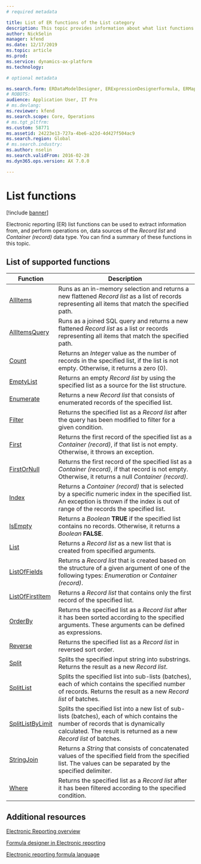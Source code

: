 ```yaml
---
# required metadata

title: List of ER functions of the List category
description: This topic provides information about what list functions are supported in ER.
author: NickSelin
manager: kfend
ms.date: 12/17/2019
ms.topic: article
ms.prod: 
ms.service: dynamics-ax-platform
ms.technology: 

# optional metadata

ms.search.form: ERDataModelDesigner, ERExpressionDesignerFormula, ERMappedFormatDesigner, ERModelMappingDesigner
# ROBOTS: 
audience: Application User, IT Pro
# ms.devlang: 
ms.reviewer: kfend
ms.search.scope: Core, Operations
# ms.tgt_pltfrm: 
ms.custom: 58771
ms.assetid: 24223e13-727a-4be6-a22d-4d427f504ac9
ms.search.region: Global
# ms.search.industry: 
ms.author: nselin
ms.search.validFrom: 2016-02-28
ms.dyn365.ops.version: AX 7.0.0

---
```


# List functions

[!include [banner](../includes/banner.md)]

Electronic reporting (ER) list functions can be used to extract information from, and perform operations on, data sources of the *Record list* and *Container (record)* data type.
You can find a summary of these functions in this topic.

## List of supported functions

| **Function**  | **Description**                           |
|---------------|-------------------------------------------|
| [AllItems](er-functions-list-allitems.md)                 | Runs as an in-memory selection and returns a new flattened *Record list* as a list of records representing all items that match the specified path.                                   |
| [AllItemsQuery](er-functions-list-allitemsquery.md)       | Runs as a joined SQL query and returns a new flattened *Record list* as a list or records representing all items that match the specified path.                                         |
| [Count](er-functions-list-count.md)                       | Returns an *Integer* value as the number of records in the specified list, if the list is not empty. Otherwise, it returns a zero (0).                                                     |
| [EmptyList](er-functions-list-emptylist.md)               | Returns an empty *Record list* by using the specified list as a source for the list structure.                            |
| [Enumerate](er-functions-list-enumerate.md)               | Returns a new *Record list* that consists of enumerated records of the specified list.                              |
| [Filter](er-functions-list-filter.md)                     | Returns the specified list as a *Record list* after the query has been modified to filter for a given condition.          |
| [First](er-functions-list-first.md)                       | Returns the first record of the specified list as a *Container (record)*, if that list is not empty. Otherwise, it throws an exception.                                                  |
| [FirstOrNull](er-functions-list-firstornull.md)           | Returns the first record of the specified list as a *Container (record)*, if that record is not empty. Otherwise, it returns a null *Container (record)*.                                  |
| [Index](er-functions-list-index.md)                       | Returns a *Container (record)* that is selected by a specific numeric index in the specified list. An exception is thrown if the index is out of range of the records the specified list.|
| [IsEmpty](er-functions-list-isempty.md)                   | Returns a *Boolean* **TRUE** if the specified list contains no records. Otherwise, it returns a *Boolean* **FALSE**.          |
| [List](er-functions-list-list.md)                         | Returns a *Record list* as a new list that is created from specified arguments.                                        |
| [ListOfFields](er-functions-list-listoffields.md)         | Returns a *Record list* that is created based on the structure of a given argument of one of the following types: *Enumeration* or *Container (record)*.                      |
| [ListOfFirstItem](er-functions-list-listoffirstitem.md)   | Returns a *Record list* that contains only the first record of the specified list.                                         |
| [OrderBy](er-functions-list-orderby.md)                   | Returns the specified list as a *Record list* after it has been sorted according to the specified arguments. These arguments can be defined as expressions.                    |
| [Reverse](er-functions-list-reverse.md)                   | Returns the specified list as a *Record list* in reversed sort order.                                                      |
| [Split](er-functions-list-split.md)                       | Splits the specified input string into substrings. Returns the result as a new *Record list*.                              |
| [SplitList](er-functions-list-splitlist.md)               | Splits the specified list into sub-lists (batches), each of which contains the specified number of records. Returns the result as a new *Record list* of batches.                   |
| [SplitListByLimit](er-functions-list-splitlistbylimit.md) | Splits the specified list into a new list of sub-lists (batches), each of which contains the number of records that is dynamically calculated. The result is returned as a new *Record list* of batches.                                           |
| [StringJoin](er-functions-list-stringjoin.md)             | Returns a *String* that consists of concatenated values of the specified field from the specified list. The values can be separated by the specified delimiter.                       |
| [Where](er-functions-list-where.md)                       | Returns the specified list as a *Record list* after it has been filtered according to the specified condition.         |

## Additional resources

[Electronic Reporting overview](general-electronic-reporting.md)

[Formula designer in Electronic reporting](general-electronic-reporting-formula-designer.md)

[Electronic reporting formula language](er-formula-language.md)
